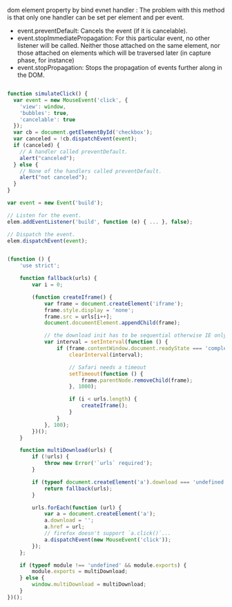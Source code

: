 
dom element property by bind evnet handler : The problem with this method is that only one handler can be set per element and per event.

- event.preventDefault: Cancels the event (if it is cancelable).
- event.stopImmediatePropagation: For this particular event, no other listener will be called. Neither those attached on the same element, nor those attached on elements which will be traversed later (in capture phase, for instance)
- event.stopPropagation: Stops the propagation of events further along in the DOM.



```js

function simulateClick() {
  var event = new MouseEvent('click', {
    'view': window,
    'bubbles': true,
    'cancelable': true
  });
  var cb = document.getElementById('checkbox'); 
  var canceled = !cb.dispatchEvent(event);
  if (canceled) {
    // A handler called preventDefault.
    alert("canceled");
  } else {
    // None of the handlers called preventDefault.
    alert("not canceled");
  }
}

var event = new Event('build');

// Listen for the event.
elem.addEventListener('build', function (e) { ... }, false);

// Dispatch the event.
elem.dispatchEvent(event);

```


```js

(function () {
    'use strict';

    function fallback(urls) {
        var i = 0;

        (function createIframe() {
            var frame = document.createElement('iframe');
            frame.style.display = 'none';
            frame.src = urls[i++];
            document.documentElement.appendChild(frame);

            // the download init has to be sequential otherwise IE only use the first
            var interval = setInterval(function () {
                if (frame.contentWindow.document.readyState === 'complete') {
                    clearInterval(interval);

                    // Safari needs a timeout
                    setTimeout(function () {
                        frame.parentNode.removeChild(frame);
                    }, 1000);

                    if (i < urls.length) {
                        createIframe();
                    }
                }
            }, 100);
        })();
    }

    function multiDownload(urls) {
        if (!urls) {
            throw new Error('`urls` required');
        }

        if (typeof document.createElement('a').download === 'undefined') {
            return fallback(urls);
        }

        urls.forEach(function (url) {
            var a = document.createElement('a');
            a.download = '';
            a.href = url;
            // firefox doesn't support `a.click()`...
            a.dispatchEvent(new MouseEvent('click'));
        });
    };

    if (typeof module !== 'undefined' && module.exports) {
        module.exports = multiDownload;
    } else {
        window.multiDownload = multiDownload;
    }
})();

```